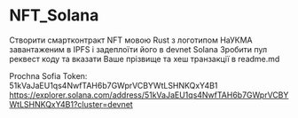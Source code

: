 # NFT_Solana
Створити смартконтракт NFT мовою Rust з логотипом НаУКМА завантаженим в IPFS і задеплоїти його в devnet Solana
Зробити пул реквест коду та вказати Ваше прізвище та хеш транзакції в readme.md

Prochna Sofia 
Token: 51kVaJaEU1qs4NwfTAH6b7GWprVCBYWtLSHNKQxY4B1
https://explorer.solana.com/address/51kVaJaEU1qs4NwfTAH6b7GWprVCBYWtLSHNKQxY4B1?cluster=devnet
